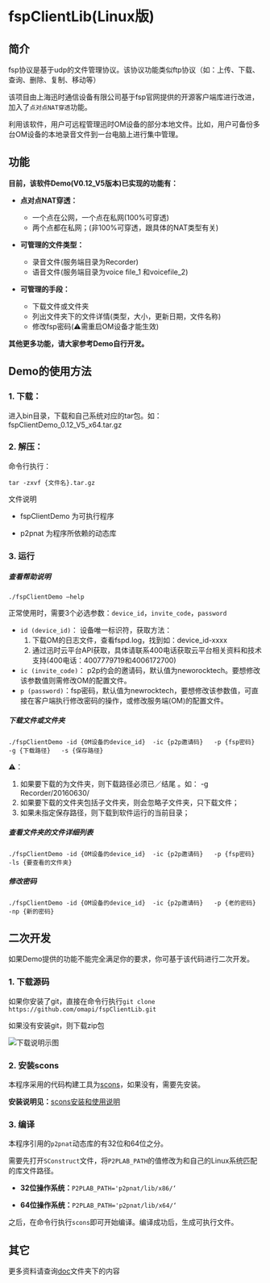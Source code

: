 # fspClientLib(Linux版)

## 简介

fsp协议是基于udp的文件管理协议。该协议功能类似ftp协议（如：上传、下载、查询、删除、复制、移动等）

该项目由上海迅时通信设备有限公司基于fsp官网提供的开源客户端库进行改进，加入了`点对点NAT穿透`功能。

利用该软件，用户可远程管理迅时OM设备的部分本地文件。比如，用户可备份多台OM设备的本地录音文件到一台电脑上进行集中管理。



## 功能

**目前，该软件Demo(V0.12_V5版本)已实现的功能有：**

- **点对点NAT穿透：**
  - 一个点在公网，一个点在私网(100%可穿透)
  - 两个点都在私网；(非100%可穿透，跟具体的NAT类型有关)


- **可管理的文件类型：**
  - 录音文件(服务端目录为Recorder)
  - 语音文件(服务端目录为voice file\_1 和voicefile\_2)
- **可管理的手段：**
  - 下载文件或文件夹
  - 列出文件夹下的文件详情(类型，大小，更新日期，文件名称)
  - 修改fsp密码(⚠️需重启OM设备才能生效)



**其他更多功能，请大家参考Demo自行开发。**



## Demo的使用方法

### 1. 下载：

进入bin目录，下载和自己系统对应的tar包。如：fspClientDemo\_0.12_V5\_x64.tar.gz



### 2. 解压：

命令行执行：

`tar -zxvf {文件名}.tar.gz`



文件说明

- fspClientDemo 为可执行程序


- p2pnat 为程序所依赖的动态库



### 3. 运行

##### 查看帮助说明

`./fspClientDemo —help`



正常使用时，需要3个必选参数：`device_id`，`invite_code`，`password`

- `id (device_id)`： 设备唯一标识符，获取方法：
  	1.  下载OM的日志文件，查看fspd.log，找到如：device_id-xxxx 
  	2.   通过迅时云平台API获取，具体请联系400电话获取云平台相关资料和技术支持(400电话：4007779719和4006172700) 
- `ic (invite_code)`： p2p约会的邀请码，默认值为neworocktech。要想修改该参数值则需修改OM的配置文件。
- `p (password)`：fsp密码，默认值为newrocktech，要想修改该参数值，可直接在客户端执行修改密码的操作，或修改服务端(OM)的配置文件。



##### **下载文件或文件夹**

`./fspClientDemo -id {OM设备的device_id}  -ic {p2p邀请码}   -p {fsp密码}   -g {下载路径}   -s {保存路径}`



⚠️：

1. 如果要下载的为文件夹，则下载路径必须已／结尾 。如： -g Recorder/20160630/
2. 如果要下载的文件夹包括子文件夹，则会忽略子文件夹，只下载文件；
3. 如果未指定保存路径，则下载到软件运行的当前目录；



##### **查看文件夹的文件详细列表**

`./fspClientDemo -id {OM设备的device_id}  -ic {p2p邀请码}   -p {fsp密码}   -ls {要查看的文件夹}`



##### 修改密码

`./fspClientDemo -id {OM设备的device_id}  -ic {p2p邀请码}   -p {老的密码}   -np {新的密码}`



## 二次开发

如果Demo提供的功能不能完全满足你的要求，你可基于该代码进行二次开发。

### 1. 下载源码

如果你安装了git，直接在命令行执行`git clone https://github.com/omapi/fspClientLib.git`

如果没有安装git，则下载zip包

![下载说明示图](http://qiniupicbed.qiniudn.com/upload/7c6db11210dfd89166704ea2d566d3d8.png)

### 2. 安装scons

本程序采用的代码构建工具为[scons](http://scons.org/)，如果没有，需要先安装。

**安装说明见：**[scons安装和使用说明](https://github.com/omapi/fspClientLib/blob/master/doc/scons%E7%9A%84%E5%AE%89%E8%A3%85%E5%92%8C%E4%BD%BF%E7%94%A8%E8%AF%B4%E6%98%8E.md)

### 3. 编译

本程序引用的`p2pnat`动态库的有32位和64位之分。

需要先打开`SConstruct`文件，将`P2PLAB_PATH`的值修改为和自己的Linux系统匹配的库文件路径。

- **32位操作系统：**`P2PLAB_PATH='p2pnat/lib/x86/‘`


- **64位操作系统：**`P2PLAB_PATH='p2pnat/lib/x64/‘`



之后，在命令行执行`scons`即可开始编译。编译成功后，生成可执行文件。



## 其它	

更多资料请查询[doc](https://github.com/omapi/fspClientLib/blob/master/doc/)文件夹下的内容

